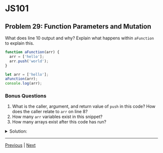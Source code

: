 # JS101
## Problem 29: Function Parameters and Mutation

What does line 10 output and why? Explain what happens within `aFunction` to explain this.

```js
function aFunction(arr) {
  arr = ['hello'];
  arr.push('world');
}

let arr = ['hello'];
aFunction(arr);
console.log(arr);
```

### Bonus Questions
1. What is the caller, argument, and return value of `push` in this code? How does the caller relate to `arr` on line 8?
2. How many `arr` variables exist in this snippet?
3. How many arrays exist after this code has run?

<details>
<summary>Solution:</summary>

```js
console.log(arr);  // ['hello']
```

**Explanation:**
When `aFunction` is called, the parameter `arr` initially references the same array as the outer `arr` variable. However, on line 2, the parameter `arr` is reassigned to reference a new array `['hello']`. This reassignment only affects the local parameter variable, not the outer `arr`. The `push` on line 3 mutates this new array (which only the parameter references), but has no effect on the original array. The outer `arr` remains unchanged because the function's parameter was reassigned before any mutation occurred.

**Bonus Questions:**
1. The caller is the local `arr` parameter (which references `['hello']` after reassignment). The argument is `'world'`. The return value is `2` (the new length of the array). The caller is a different array than the outer `arr` on line 6 because of the reassignment on line 2.

2. Two `arr` variables exist: one in the outer scope and one as the function parameter (local scope).

3. Three arrays exist after execution:
   - The original `['hello']` (referenced by outer `arr`)
   - The `['hello']` created on line 2 (no longer referenced after function execution)
   - The final state of that array: `['hello', 'world']` (also no longer referenced)

</details>

---

[Previous](028.md) | [Next](030.md)


